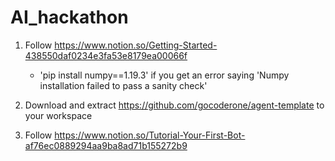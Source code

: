 # AI_hackathon

1. Follow https://www.notion.so/Getting-Started-438550daf0234e3fa53e8179ea00066f
    - 'pip install numpy==1.19.3' if you get an error saying 'Numpy installation failed to pass a sanity check'

2. Download and extract https://github.com/gocoderone/agent-template to your workspace

3. Follow https://www.notion.so/Tutorial-Your-First-Bot-af76ec0889294aa9ba8ad71b155272b9
